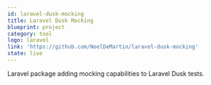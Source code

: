 ```yaml
---
id: laravel-dusk-mocking
title: Laravel Dusk Mocking
blueprint: project
category: tool
logo: laravel
link: 'https://github.com/NoelDeMartin/laravel-dusk-mocking'
state: live
---
```


Laravel package adding mocking capabilities to Laravel Dusk tests.
